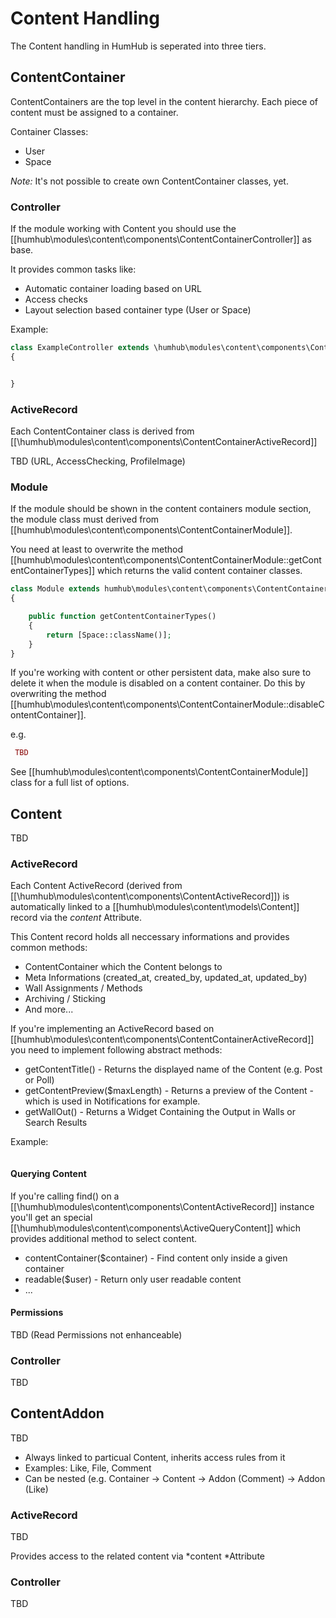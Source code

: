 # Content Handling

The Content handling in HumHub is seperated into three tiers.

## ContentContainer

ContentContainers are the top level in the content hierarchy. Each piece of content must be assigned to a container.

Container Classes:
- User
- Space

*Note:* It's not possible to create own ContentContainer classes, yet.



### Controller

If the module working with Content you should use the [[humhub\modules\content\components\ContentContainerController]] as base.

It provides common tasks like:
- Automatic container loading based on URL
- Access checks
- Layout selection based container type (User or Space)

Example:

```php
class ExampleController extends \humhub\modules\content\components\ContentContainerController
{


}

```

### ActiveRecord

Each ContentContainer class is derived from [[\humhub\modules\content\components\ContentContainerActiveRecord]] 

TBD (URL, AccessChecking, ProfileImage)


### Module

If the module should be shown in the content containers module section, the module class must derived from [[humhub\modules\content\components\ContentContainerModule]].
 
You need at least to overwrite the method [[humhub\modules\content\components\ContentContainerModule::getContentContainerTypes]] which returns the valid content container classes.

```php
class Module extends humhub\modules\content\components\ContentContainerModule
{

    public function getContentContainerTypes()
    {
        return [Space::className()];
    }
}
```

If you're working with content or other persistent data, make also sure to delete it when the module is disabled on a content container. Do this by overwriting the method [[humhub\modules\content\components\ContentContainerModule::disableContentContainer]].

e.g.

```php
 TBD
```

See [[humhub\modules\content\components\ContentContainerModule]] class for a full list of  options.

## Content

TBD


### ActiveRecord

Each Content ActiveRecord (derived from [[\humhub\modules\content\components\ContentActiveRecord]]) is automatically linked to a [[humhub\modules\content\models\Content]] record via the *content* Attribute. 

This Content record holds all neccessary informations and provides common methods:

- ContentContainer which the Content belongs to
- Meta Informations (created_at, created_by, updated_at, updated_by)
- Wall Assignments / Methods
- Archiving / Sticking
- And more...

If you're implementing an ActiveRecord based on [[humhub\modules\content\components\ContentContainerActiveRecord]] you need to implement following abstract methods:

- getContentTitle() - Returns the displayed name of the Content (e.g. Post or Poll)
- getContentPreview($maxLength) - Returns a preview of the Content - which is used in Notifications for example.
- getWallOut() - Returns a Widget Containing the Output in Walls or Search Results

Example:

```php


```


#### Querying Content

If you're calling find() on a [[\humhub\modules\content\components\ContentActiveRecord]] instance you'll get an special [[\humhub\modules\content\components\ActiveQueryContent]] which provides additional method to select content.

- contentContainer($container) - Find content only inside a given container
- readable($user) - Return only user readable content
- ...

#### Permissions

TBD (Read Permissions not enhanceable)



### Controller

TBD

## ContentAddon

TBD

- Always linked to particual Content, inherits access rules from it
- Examples: Like, File, Comment
- Can be nested (e.g. Container -> Content -> Addon (Comment) -> Addon (Like)

### ActiveRecord

TBD

Provides access to the related content via *content *Attribute

### Controller

TBD